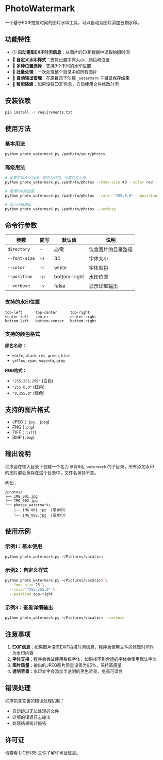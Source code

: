 # PhotoWatermark

一个基于EXIF拍摄时间的图片水印工具，可以自动为图片添加日期水印。

## 功能特性

- 🕒 **自动提取EXIF时间信息**：从图片的EXIF数据中读取拍摄时间
- 🎨 **自定义水印样式**：支持设置字体大小、颜色和位置
- 📍 **多种位置选择**：支持9个不同的水印位置
- 🎯 **批量处理**：一次处理整个目录中的所有图片
- 📁 **自动输出管理**：在原目录下创建 `_watermark` 子目录保存结果
- 🔧 **智能降级**：如果没有EXIF信息，自动使用文件修改时间

## 安装依赖

```bash
pip install -r requirements.txt
```

## 使用方法

### 基本用法

```bash
python photo_watermark.py /path/to/your/photos
```

### 高级用法

```bash
# 设置字体大小为40，颜色为红色，位置在左上角
python photo_watermark.py /path/to/photos --font-size 40 --color red --position top-left

# 使用RGB颜色值
python photo_watermark.py /path/to/photos --color "255,0,0" --position center

# 显示详细输出
python photo_watermark.py /path/to/photos --verbose
```

## 命令行参数

| 参数 | 简写 | 默认值 | 说明 |
|------|------|--------|------|
| `directory` | - | 必需 | 包含图片的目录路径 |
| `--font-size` | `-s` | 30 | 字体大小 |
| `--color` | `-c` | white | 字体颜色 |
| `--position` | `-p` | bottom-right | 水印位置 |
| `--verbose` | `-v` | false | 显示详细输出 |

### 支持的水印位置

```
top-left      top-center      top-right
center-left   center          center-right
bottom-left   bottom-center   bottom-right
```

### 支持的颜色格式

**颜色名称：**
- `white`, `black`, `red`, `green`, `blue`
- `yellow`, `cyan`, `magenta`, `gray`

**RGB格式：**
- `"255,255,255"` (白色)
- `"255,0,0"` (红色)
- `"0,255,0"` (绿色)

## 支持的图片格式

- JPEG (`.jpg`, `.jpeg`)
- PNG (`.png`)
- TIFF (`.tiff`)
- BMP (`.bmp`)

## 输出说明

程序会在输入目录下创建一个名为 `原目录名_watermark` 的子目录，所有添加水印的图片都会保存在这个目录中，文件名保持不变。

例如：
```
/photos/
├── IMG_001.jpg
├── IMG_002.jpg
└── photos_watermark/
    ├── IMG_001.jpg  (带水印)
    └── IMG_002.jpg  (带水印)
```

## 使用示例

### 示例1：基本使用
```bash
python photo_watermark.py ~/Pictures/vacation
```

### 示例2：自定义样式
```bash
python photo_watermark.py ~/Pictures/vacation \
  --font-size 25 \
  --color "255,255,0" \
  --position top-right
```

### 示例3：查看详细输出
```bash
python photo_watermark.py ~/Pictures/vacation --verbose
```

## 注意事项

1. **EXIF信息**：如果图片没有EXIF拍摄时间信息，程序会使用文件的修改时间作为水印内容
2. **字体支持**：程序会尝试使用系统字体，如果找不到合适的字体会使用默认字体
3. **图片质量**：输出的JPEG图片质量设置为95%，保持高质量
4. **透明背景**：水印文字会添加半透明的黑色背景，提高可读性

## 错误处理

程序包含完善的错误处理机制：
- 自动跳过无法处理的文件
- 详细的错误日志输出
- 处理结果统计报告

## 许可证

请查看 LICENSE 文件了解许可证信息。
